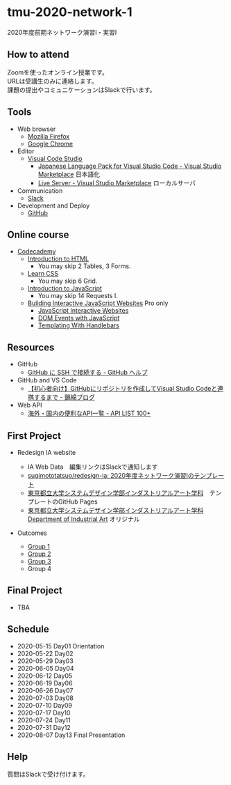 # tmu-2020-network-1
2020年度前期ネットワーク演習I・実習I

## How to attend

Zoomを使ったオンライン授業です。  
URLは受講生のみに連絡します。  
課題の提出やコミュニケーションはSlackで行います。

## Tools

- Web browser
  - [Mozilla Firefox](https://www.mozilla.org/ja/firefox/)
  - [Google Chrome](https://www.google.co.jp/chrome/)
- Editor
  - [Visual Code Studio](https://code.visualstudio.com/)
    - [Japanese Language Pack for Visual Studio Code - Visual Studio Marketplace](https://marketplace.visualstudio.com/items?itemName=MS-CEINTL.vscode-language-pack-ja) 日本語化
    - [Live Server - Visual Studio Marketplace](https://marketplace.visualstudio.com/items?itemName=ritwickdey.LiveServer) ローカルサーバ
- Communication
  - [Slack](https://slack.com/)
- Development and Deploy
  - [GitHub](https://github.com/)
  
## Online course

- [Codecademy](https://www.codecademy.com/)
  - [Introduction to HTML](https://www.codecademy.com/learn/learn-html)
      - You may skip 2 Tables, 3 Forms.
  - [Learn CSS](https://www.codecademy.com/learn/learn-css)
      - You may skip 6 Grid.
  - [Introduction to JavaScript](https://www.codecademy.com/learn/introduction-to-javascript)
      - You may skip 14 Requests I.
  - [Building Interactive JavaScript Websites](https://www.codecademy.com/learn/build-interactive-websites) Pro only
     - [JavaScript Interactive Websites](https://www.codecademy.com/learn/build-interactive-websites/modules/web-dev-interactive-websites)
     - [DOM Events with JavaScript](https://www.codecademy.com/learn/build-interactive-websites/modules/dom-javascript-events)
     - [Templating With Handlebars](https://www.codecademy.com/learn/build-interactive-websites/modules/templating-with-handlebars)
## Resources

- GitHub
  - [GitHub に SSH で接続する - GitHub ヘルプ](https://help.github.com/ja/github/authenticating-to-github/connecting-to-github-with-ssh)
- GitHub and VS Code
  - [【初心者向け】GitHubにリポジトリを作成してVisual Studio Codeと連携するまで - 鍋綿ブログ](https://www.micknabewata.com/entry/github/vscode-sync)
- Web API
  - [海外・国内の便利なAPI一覧 - API LIST 100+](http://smsurf.app-rox.com/api/)

## First Project

- Redesign IA website
  - IA Web Data　編集リンクはSlackで通知します
  - [sugimototatsuo/redesign-ia: 2020年度ネットワーク演習Iのテンプレート](https://github.com/sugimototatsuo/redesign-ia/)
  - [東京都立大学システムデザイン学部インダストリアルアート学科](https://sugimototatsuo.github.io/redesign-ia/)　テンプレートのGitHub Pages
  - [東京都立大学システムデザイン学部インダストリアルアート学科 Department of Industrial Art](http://industrial-art.sd.tmu.ac.jp/) オリジナル

- Outcomes
  - [Group 1](https://malt-moruto.github.io/redesign-ia/)
  - [Group 2](https://taiki4532.github.io/redesign-ia/)
  - [Group 3](https://sumikko-mountain.github.io/redesign-ia/)
  - Group 4
  
## Final Project

- TBA

## Schedule

- 2020-05-15 Day01 Orientation
- 2020-05-22 Day02
- 2020-05-29 Day03
- 2020-06-05 Day04
- 2020-06-12 Day05
- 2020-06-19 Day06
- 2020-06-26 Day07
- 2020-07-03 Day08
- 2020-07-10 Day09
- 2020-07-17 Day10
- 2020-07-24 Day11
- 2020-07-31 Day12
- 2020-08-07 Day13 Final Presentation

## Help

質問はSlackで受け付けます。

